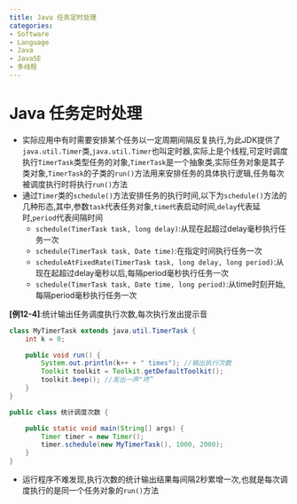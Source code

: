 ```yaml
---
title: Java 任务定时处理
categories:
- Software
- Language
- Java
- JavaSE
- 多线程
---
```

# Java 任务定时处理

- 实际应用中有时需要安排某个任务以一定周期间隔反复执行,为此JDK提供了`java.util.Timer`类,`java.util.Timer`也叫定时器,实际上是个线程,可定时调度执行`TimerTask`类型任务的对象,`TimerTask`是一个抽象类,实际任务对象是其子类对象,`TimerTask`的子类的`run()`方法用来安排任务的具体执行逻辑,任务每次被调度执行时将执行`run()`方法
- 通过`Timer`类的`schedule()`方法安排任务的执行时间,以下为`schedule()`方法的几种形态,其中,参数`task`代表任务对象,`time代`表启动时间,`delay`代表延时,`period`代表间隔时间
    - `schedule(TimerTask task, long delay)`:从现在起超过delay毫秒执行任务一次
    - `schedule(TimerTask task, Date time)`:在指定时间执行任务一次
    - `scheduleAtFixedRate(TimerTask task, long delay, long period)`:从现在起超过delay毫秒以后,每隔period毫秒执行任务一次
    - `schedule(TimerTask task, Date time, long period)`:从time时刻开始,每隔period毫秒执行任务一次

**[例12-4]**:统计输出任务调度执行次数,每次执行发出提示音

```java
class MyTimerTask extends java.util.TimerTask {
    int k = 0;

    public void run() {
        System.out.println(k++ + " times");	//输出执行次数
        Toolkit toolkit = Toolkit.getDefaultToolkit();
        toolkit.beep();	//发出一声"咚”
    }
}

public class 统计调度次数 {

    public static void main(String[] args) {
        Timer timer = new Timer();
        timer.schedule(new MyTimerTask(), 1000, 2000);
    }
}
```

- 运行程序不难发现,执行次数的统计输出结果每间隔2秒累增一次,也就是每次调度执行的是同一个任务对象的`run()`方法

